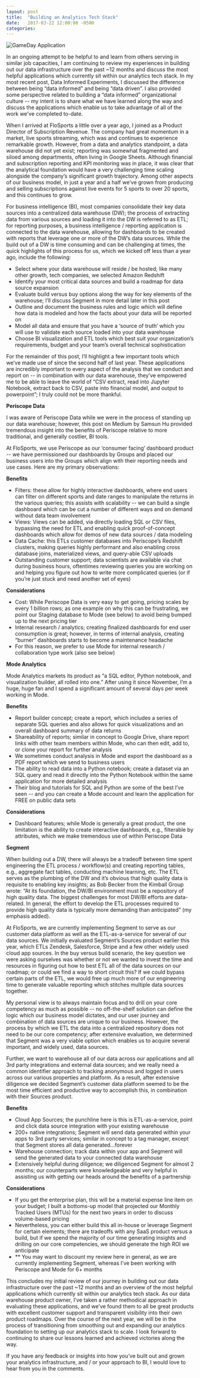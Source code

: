 ```yaml
---
layout: post
title:  "Building an Analytics Tech Stack"
date:   2017-03-22 12:00:00 -0500
categories: 
---
```


<img src="/assets/gameday_application.jpg" alt="GameDay Application"> 

In an ongoing attempt to be helpful to and learn from others serving in similar job capacities, I am continuing to review my experiences in building out our data infrastructure over the past ~12 months and discuss the most helpful applications which currently sit within our analytics tech stack. 
In my most recent post, Data Informed Experiments, I discussed the difference between being “data informed” and being “data driven”. I also provided some perspective related to building a “data informed” organizational culture -- my intent is to share what we have learned along the way and discuss the applications which enable us to take advantage of all of the work we've completed to-date.

When I arrived at FloSports a little over a year ago, I joined as a Product Director of Subscription Revenue. The company had great momentum in a market, live sports streaming, which was and continues to experience remarkable growth. However, from a data and analytics standpoint, a data warehouse did not yet exist; reporting was somewhat fragmented and siloed among departments, often living in Google Sheets. Although financial and subscription reporting and KPI monitoring was in place, it was clear that the analytical foundation would have a very challenging time scaling alongside the company’s significant growth trajectory. Among other aspects of our business model, in just a year and a half we’ve grown from producing and selling subscriptions against live events for 5 sports to over 20 sports, and this continues to grow.

For business intelligence (BI), most companies consolidate their key data sources into a centralized data warehouse (DW); the process of extracting data from various sources and loading it into the DW is referred to as ETL; for reporting purposes, a business intelligence / reporting application is connected to the data warehouse, allowing for dashboards to be created with reports that leverage one or more of the DW’s data sources. While the build out of a DW is time consuming and can be challenging at times, the quick highlights of this process for us, which we kicked off less than a year ago, include the following:

<ul>
  <li>Select where your data warehouse will reside / be hosted; like many other growth, tech companies, we selected Amazon Redshift</li>
  <li>Identify your most critical data sources and build a roadmap for data source expansion</li>
  <li>Evaluate build versus buy options along the way for key elements of the warehouse; I’ll discuss Segment in more detail later in this post</li>
  <li>Outline and document the business rules and logic which will define how data is modeled and how the facts about your data will be reported on</li>
  <li>Model all data and ensure that you have a ‘source of truth’ which you will use to validate each source loaded into your data warehouse</li>
  <li>Choose BI visualization and ETL tools which best suit your organization’s requirements, budget and your team’s overall technical sophistication</li>
</ul>

For the remainder of this post, I’ll highlight a few important tools which we’ve made use of since the second half of last year. These applications are incredibly important to every aspect of the analysis that we conduct and report on -- in combination with our data warehouse, they’ve empowered me to be able to leave the world of “CSV extract, read into Jupyter Notebook, extract back to CSV, paste into financial model, and output to powerpoint”; I truly could not be more thankful.


<strong>Periscope Data</strong>


I was aware of Periscope Data while we were in the process of standing up our data warehouse; however, this post on Medium by Samsun Hu provided tremendous insight into the benefits of Periscope relative to more traditional, and generally costlier, BI tools.

At FloSports, we use Periscope as our ‘consumer facing’ dashboard product -- we have permissioned our dashboards by Groups and placed our business users into the Groups which align with their reporting needs and use cases. Here are my primary observations:

<strong>Benefits</strong>

<ul>
  <li>Filters: these allow for highly interactive dashboards, where end users can filter on different sports and date ranges to manipulate the returns in the various queries; this assists with scalability -- we can build a single dashboard which can be cut a number of different ways and on demand without data team involvement</li>
  <li>Views: Views can be added, via directly loading SQL or CSV files, bypassing the need for ETL and enabling quick proof-of-concept dashboards which allow for demos of new data sources / data modeling</li>
  <li>Data Cache: this ETLs customer databases into Periscope’s Redshift clusters, making queries highly performant and also enabling cross database joins, materialized views, and query-able CSV uploads</li>
  <li>Outstanding customer support; data scientists are available via chat during business hours, oftentimes reviewing queries you are working on and helping you figure out how to write more complicated queries (or if you’re just stuck and need another set of eyes)</li>
</ul>

<strong>Considerations</strong>

<ul>
<li>Cost: While Periscope Data is very easy to get going, pricing scales by every 1 billion rows; as one example on why this can be frustrating, we point our Staging database to Mode (see below) to avoid being bumped up to the next pricing tier</li>
<li>Internal research / analytics; creating finalized dashboards for end user consumption is great; however, in terms of internal analysis, creating “burner” dashboards starts to become a maintenance headache</li>
<li>For this reason, we prefer to use Mode for internal research / collaboration type work (also see below)</li>
</ul>

<strong>Mode Analytics</strong>


Mode Analytics markets its product as “a SQL editor, Python notebook, and visualization builder, all rolled into one.” After using it since November, I’m a huge, huge fan and I spend a significant amount of several days per week working in Mode.

<strong>Benefits</strong>

<ul>
  <li>Report builder concept; create a report, which includes a series of separate SQL queries and also allows for quick visualizations and an overall dashboard summary of data returns</li>
  <li>Shareability of reports; similar in concept to Google Drive, share report links with other team members within Mode, who can then edit, add to, or clone your report for further analysis</li>
  <li>We sometimes conduct analysis in Mode and export the dashboard as a PDF report which we send to business users</li>
  <li>The ability to read data into a Python notebook; create a dataset via an SQL query and read it directly into the Python Notebook within the same application for more detailed analysis</li>
  <li>Their blog and tutorials for SQL and Python are some of the best I’ve seen -- and you can create a Mode account and learn the application for FREE on public data sets</li>
</ul>

<strong>Considerations</strong>

<ul>
  <li>Dashboard features; while Mode is generally a great product, the one limitation is the ability to create interactive dashboards, e.g., filterable by attributes, which we make tremendous use of within Periscope Data</li>
</ul>

<strong>Segment</strong>


When building out a DW, there will always be a tradeoff between time spent engineering the ETL process / workflow(s) and creating reporting tables, e.g., aggregate fact tables, conducting machine learning, etc. The ETL serves as the plumbing of the DW and it’s obvious that high quality data is requisite to enabling key insights; as Bob Becker from the Kimball Group wrote: “At its foundation, the DW/BI environment must be a repository of high quality data. The biggest challenges for most DW/BI efforts are data-related. In general, the effort to develop the ETL processes required to provide high quality data is typically more demanding than anticipated” (my emphasis added).

At FloSports, we are currently implementing Segment to serve as our customer data platform as well as the ETL-as-a-service for several of our data sources. We initially evaluated Segment’s Sources product earlier this year, which ETLs Zendesk, Salesforce, Stripe and a few other widely used cloud app sources. In the buy versus build scenario, the key question we were asking ourselves was whether or not we wanted to invest the time and resources in figuring out how to best ETL all of the data sources on our roadmap; or could we find a way to short circuit this? If we could bypass certain parts of the ETL, we would free up much more of our engineering time to generate valuable reporting which stitches multiple data sources together.

My personal view is to always maintain focus and to drill on your core competency as much as possible -- no off-the-shelf solution can define the logic which our business model dictates, and our user journey and combination of data sources are unique to our business. However, the process by which we ETL the data into a centralized repository does not need to be our core competency; after extensive evaluation, we determined that Segment was a very viable option which enables us to acquire several important, and widely used, data sources.

Further, we want to warehouse all of our data across our applications and all 3rd party integrations and external data sources; and we really need a common identifier approach to tracking anonymous and logged in users across our various properties and platform. As a result, after extensive diligence we decided Segment’s customer data platform seemed to be the most time efficient and productive way to accomplish this, in combination with their Sources product.

<strong>Benefits</strong>

<ul>
  <li>Cloud App Sources; the punchline here is this is ETL-as-a-service, point and click data source integration with your existing warehouse</li>
  <li>200+ native integrations; Segment will send data generated within your apps to 3rd party services; similar in concept to a tag manager, except that Segment stores all data generated...forever</li>
  <li>Warehouse connection; track data within your app and Segment will send the generated data to your connected data warehouse</li>
  <li>Extensively helpful during diligence; we diligenced Segment for almost 2 months; our counterparts were knowledgeable and very helpful in assisting us with getting our heads around the benefits of a partnership</li>
</ul>

<strong>Considerations</strong>

<ul>
  <li>If you get the enterprise plan, this will be a material expense line item on your budget; I built a bottoms-up model that projected our Monthly Tracked Users (MTUs) for the next two years in order to discuss volume-based pricing</li>
  <li>Nevertheless, you can either build this all in-house or leverage Segment for certain elements; there are tradeoffs with any SaaS product versus a build, but if we spend the majority of our time generating insights and drilling on our core competencies, we should generate the high ROI we anticipate</li>
  <li>** You may want to discount my review here in general, as we are currently implementing Segment, whereas I’ve been working with Periscope and Mode for 6+ months</li>
</ul>

This concludes my initial review of our journey in building out our data infrastructure over the past ~12 months and an overview of the most helpful applications which currently sit within our analytics tech stack. As our data warehouse product owner, I’ve taken a rather methodical approach in evaluating these applications, and we’ve found them to all be great products with excellent customer support and transparent visibility into their own product roadmaps. Over the course of the next year, we will be in the process of transitioning from smoothing out and expanding our analytics foundation to setting up our analytics stack to scale. I look forward to continuing to share our lessons learned and achieved victories along the way.

If you have any feedback or insights into how you’ve built out and grown your analytics infrastructure, and / or your approach to BI, I would love to hear from you in the comments.

